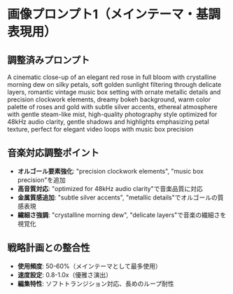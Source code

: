 # 画像プロンプト1（メインテーマ・基調表現用）

## 調整済みプロンプト
A cinematic close-up of an elegant red rose in full bloom with crystalline morning dew on silky petals, soft golden sunlight filtering through delicate layers, romantic vintage music box setting with ornate metallic details and precision clockwork elements, dreamy bokeh background, warm color palette of roses and gold with subtle silver accents, ethereal atmosphere with gentle steam-like mist, high-quality photography style optimized for 48kHz audio clarity, gentle shadows and highlights emphasizing petal texture, perfect for elegant video loops with music box precision

## 音楽対応調整ポイント
- **オルゴール要素強化**: "precision clockwork elements", "music box precision"を追加
- **高音質対応**: "optimized for 48kHz audio clarity"で音楽品質に対応
- **金属質感追加**: "subtle silver accents", "metallic details"でオルゴールの質感表現
- **繊細さ強調**: "crystalline morning dew", "delicate layers"で音楽の繊細さを視覚化

## 戦略計画との整合性
- **使用頻度**: 50-60%（メインテーマとして最多使用）
- **速度設定**: 0.8-1.0x（優雅さ演出）
- **編集特性**: ソフトトランジション対応、長めのループ耐性